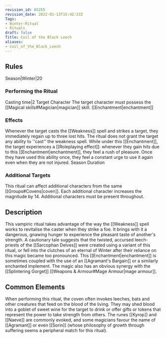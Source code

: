 ```yaml
---
revision_id: 85255
revision_date: 2022-01-13T15:42:33Z
Tags:
- Winter-Ritual
- Rituals
draft: false
Title: Coil of the Black Leech
aliases:
- Coil_of_the_Black_Leech
---
```

## Rules
Season|Winter|20
### Performing the Ritual
Casting time|2 Target Character The target character must possess the [[Magical skills#Magician|magician]] skill. 
[[Enchantment|enchantment]]
### Effects
Whenever the target casts the [[Weakness]] spell and strikes a target, they immediately regain up to three lost hits. The ritual does not grant the target any ability to ''cast'' the weakness spell.
While under this [[Enchantment]], the target experiences a [[Roleplaying effect]]: whenever they gain hits due to this [[Enchantment|enchantment]], they feel a rush of pleasure. Once they have used this ability once, they feel a constant urge to use it again even when they are not injured.
Season Duration
### Additional Targets
This ritual can affect additional characters from the same [[Groups#Covens|coven]]. Each additional character increases the magnitude by 14. Additional characters must be present throughout.
## Description
This vampiric ritual takes advantage of the way the [[Weakness]] spell works to revitalise the caster when they strike a foe. It brings with it a dangerous, gnawing hunger to experience the pleasant taste of another's strength.  A cautionary tale suggests that the twisted, accursed leech-priests of the [[Sarcophan Delves]] were created using a variant of this ritual, or fell into the clutches of an eternal of Winter after their reliance on this magic became too pronounced.
This [[Enchantment|enchantment]] is sometimes coupled with the use of an [[Agramant's Bargain]] or a similarly enchanted implement. The magic also has an obvious synergy with the [[Splintering Gorget]] [[Weapons & Armour#Mage Armour|mage armour]].
## Common Elements
When performing this ritual, the coven often invokes leeches, bats and other creatures that feed on the blood of the living. They may shed blood into a goblet of sweet wine for the target to drink or offer gifts or tokens that represent the power to take strength from others. The runes [[Kyrop]] and [[Naeve]] are commonly evoked, and some magicians favour the name of [[Agramant]] or even [[Sorin]] (whose philosophy of growth through suffering seems a peripheral match for this ritual).